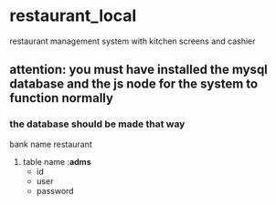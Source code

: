 <h1>restaurant_local </h1>
<p>restaurant management system with kitchen screens and cashier</p>
<h2><b>attention:</b> you must have installed the mysql database and the js node for the system to function normally</h2>
<h3>the database should be made that way</h3>
<p>bank name restaurant</p>
<ol>
    <li>table name :<b>adms</b>
        <ul>
            <li>id</li>
            <li>user</li>
            <li>password</li>
        <ul>
    </li>
<ol>